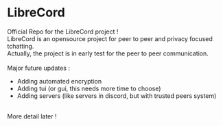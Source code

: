# LibreCord
Official Repo for the LibreCord project !
<br />
LibreCord is an opensource project for peer to peer and privacy focused tchatting.
<br />
Actually, the project is in early test for the peer to peer communication.
<br />
<br />
Major future updates :
- Adding automated encryption
- Adding tui (or gui, this needs more time to choose)
- Adding servers (like servers in discord, but with trusted peers system)
<br />
More detail later !

